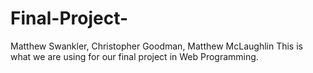 # Final-Project-
Matthew Swankler, Christopher Goodman, Matthew McLaughlin
This is what we are using for our final project in Web Programming. 
